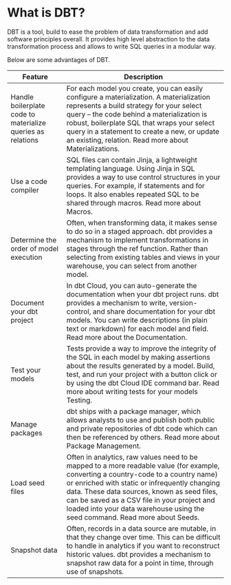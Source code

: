 # What is DBT?

DBT is a tool, build to ease the problem of data transformation and add software principles overall. It provides high
level abstraction to the data transformation process and allows to write SQL queries in a modular way.

Below are some advantages of DBT.

| Feature                                                     | Description                                                                                                                                                                                                                                                                                                                                                        |
|-------------------------------------------------------------|--------------------------------------------------------------------------------------------------------------------------------------------------------------------------------------------------------------------------------------------------------------------------------------------------------------------------------------------------------------------|
| Handle boilerplate code to materialize queries as relations | For each model you create, you can easily configure a materialization. A materialization represents a build strategy for your select query – the code behind a materialization is robust, boilerplate SQL that wraps your select query in a statement to create a new, or update an existing, relation. Read more about Materializations.                          |
| Use a code compiler                                         | SQL files can contain Jinja, a lightweight templating language. Using Jinja in SQL provides a way to use control structures in your queries. For example, if statements and for loops. It also enables repeated SQL to be shared through macros. Read more about Macros.                                                                                           |
| Determine the order of model execution                      | Often, when transforming data, it makes sense to do so in a staged approach. dbt provides a mechanism to implement transformations in stages through the ref function. Rather than selecting from existing tables and views in your warehouse, you can select from another model.                                                                                  |
| Document your dbt project                                   | In dbt Cloud, you can auto-generate the documentation when your dbt project runs. dbt provides a mechanism to write, version-control, and share documentation for your dbt models. You can write descriptions (in plain text or markdown) for each model and field. Read more about the Documentation.                                                             |
| Test your models                                            | Tests provide a way to improve the integrity of the SQL in each model by making assertions about the results generated by a model. Build, test, and run your project with a button click or by using the dbt Cloud IDE command bar. Read more about writing tests for your models Testing.                                                                         |
| Manage packages                                             | dbt ships with a package manager, which allows analysts to use and publish both public and private repositories of dbt code which can then be referenced by others. Read more about Package Management.                                                                                                                                                            |
| Load seed files                                             | Often in analytics, raw values need to be mapped to a more readable value (for example, converting a country-code to a country name) or enriched with static or infrequently changing data. These data sources, known as seed files, can be saved as a CSV file in your project and loaded into your data warehouse using the seed command. Read more about Seeds. |
| Snapshot data                                               | Often, records in a data source are mutable, in that they change over time. This can be difficult to handle in analytics if you want to reconstruct historic values. dbt provides a mechanism to snapshot raw data for a point in time, through use of snapshots.                                                                                                  |




